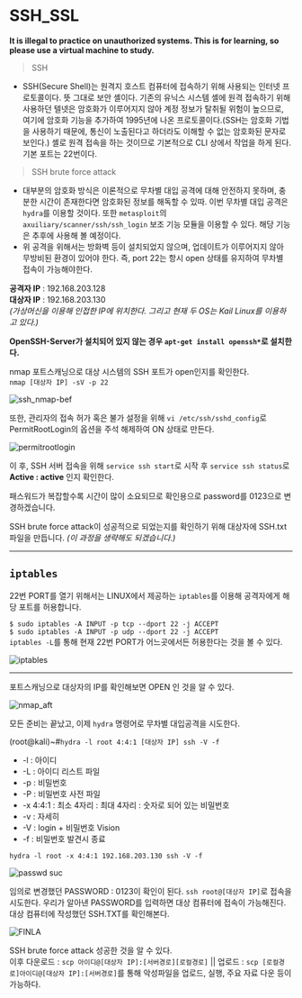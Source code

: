 # SSH_SSL
**It is illegal to practice on unauthorized systems. This is for learning, so please use a virtual machine to study.**

> SSH

*  SSH(Secure Shell)는 원격지 호스트 컴퓨터에 접속하기 위해 사용되는 인터넷 프로토콜이다. 뜻 그대로 보안 셸이다. 기존의 유닉스 시스템 셸에 원격 접속하기 위해 사용하던 텔넷은 암호화가 이루어지지 않아 계정 정보가 탈취될 위험이 높으므로, 여기에 암호화 기능을 추가하여 1995년에 나온 프로토콜이다.(SSH는 암호화 기법을 사용하기 때문에, 통신이 노출된다고 하더라도 이해할 수 없는 암호화된 문자로 보인다.) 셸로 원격 접속을 하는 것이므로 기본적으로 CLI 상에서 작업을 하게 된다. 기본 포트는 22번이다.

> SSH brute force attack

*  대부분의 암호화 방식은 이론적으로 무차별 대입 공격에 대해 안전하지 못하며, 충분한 시간이 존재한다면 암호화된 정보를 해독할 수 있따. 이번 무차별 대입 공격은 `hydra`를 이용할 것이다. 또한 `metasploit`의 `axuiliary/scanner/ssh/ssh_login` 보조 기능 모듈을 이용할 수 있다. 해당 기능은 추후에 사용해 볼 예정이다.  
*  위 공격을 위해서는 방화벽 등이 설치되었지 않으며, 업데이트가 이루어지지 않아 무방비된 환경이 있어야 한다. 즉, port 22는 항시 open 상태를 유지하여 무차별 접속이 가능해야한다.


__공격자 IP__ : 192.168.203.128   
__대상자 IP__ : 192.168.203.130    
*(가상머신을 이용해 인접한 IP에 위치한다. 그리고 현재 두 OS는 Kail Linux를 이용하고 있다.)*

__OpenSSH-Server가 설치되어 있지 않는 경우 `apt-get install openssh*`로 설치한다.__ 

nmap 포트스캐닝으로 대상 시스템의 SSH 포트가 open인지를 확인한다.   
`nmap [대상자 IP] -sV -p 22` 
   
![ssh_nmap-bef](https://user-images.githubusercontent.com/78135526/120059532-2cd4d700-c08d-11eb-9ed2-9a878f04904b.png)

또한, 관리자의 접속 허가 혹은 불가 설정을 위해 `vi /etc/ssh/sshd_config`로 PermitRootLogin의 옵션을 주석 해제하여 ON 상태로 만든다.


![permitrootlogin](https://user-images.githubusercontent.com/78135526/120060872-395d2d80-c095-11eb-88b4-62d351f70627.png)

이 후, SSH 서버 접속을 위해 `service ssh start`로 시작 후 `service ssh status`로 **Active : active** 인지 확인한다.

패스워드가 복잡할수록 시간이 많이 소요되므로 확인용으로 password를 0123으로 변경하겠습니다.

SSH brute force attack이 성공적으로 되었는지를 확인하기 위해 대상자에 SSH.txt 파일을 만듭니다. _(이 과정을 생략해도 되겠습니다.)_

_____
## `iptables`

22번 PORT를 열기 위해서는 LINUX에서 제공하는 `iptables`를 이용해 공격자에게 해당 포트를 허용합니다.

`$ sudo iptables -A INPUT -p tcp --dport 22 -j ACCEPT`   
`$ sudo iptables -A INPUT -p udp --dport 22 -j ACCEPT`   
`iptables -L`를 통해 현재 22번 PORT가 어느곳에서든 허용한다는 것을 볼 수 있다. 

![iptables](https://user-images.githubusercontent.com/78135526/120061139-bb018b00-c096-11eb-8136-5bc5d63eb490.png)
____

포트스캐닝으로 대상자의 IP를 확인해보면 OPEN 인 것을 알 수 있다.

![nmap_aft](https://user-images.githubusercontent.com/78135526/120061261-585cbf00-c097-11eb-9ae1-998bcffe5693.png)

모든 준비는 끝났고, 이제 `hydra` 명령어로 무차별 대입공격을 시도한다.

(root@kali)~#`hydra -l root 4:4:1 [대상자 IP] ssh -V -f`
+ -l : 아이디
+ -L : 아이디 리스트 파일
+ -p : 비밀번호
+ -P : 비밀번호 사전 파일
+ -x 4:4:1 : 최소 4자리 : 최대 4자리 : 숫자로 되어 있는 비밀번호
+ -v : 자세히 
+ -V : login + 비밀번호 Vision
+ -f : 비밀번호 발견시 종료

`hydra -l root -x 4:4:1 192.168.203.130 ssh -V -f` 

![passwd suc](https://user-images.githubusercontent.com/78135526/120061475-66f7a600-c098-11eb-9d33-5a8759f1a12f.png)

임의로 변경했던 PASSWORD : 0123이 확인이 된다. `ssh root@[대상자 IP]`로 접속을 시도한다. 우리가 알아낸 PASSWORD를 입력하면 대상 컴퓨터에 접속이 가능해진다. 대상 컴퓨터에 작성했던 SSH.TXT를 확인해본다.

![FINLA](https://user-images.githubusercontent.com/78135526/120061567-d2417800-c098-11eb-975d-572fde79a456.png)

SSH brute force attack 성공한 것을 알 수 있다.    
이후 다운로드 : `scp 아이디@[대상자 IP]:[서버경로][로컬경로]` || 업로드 : `scp [로컬경로]아이디@[대상자 IP]:[서버경로]`를 통해 악성파일을 업로드, 실행, 주요 자료 다운 등이 가능하다.
